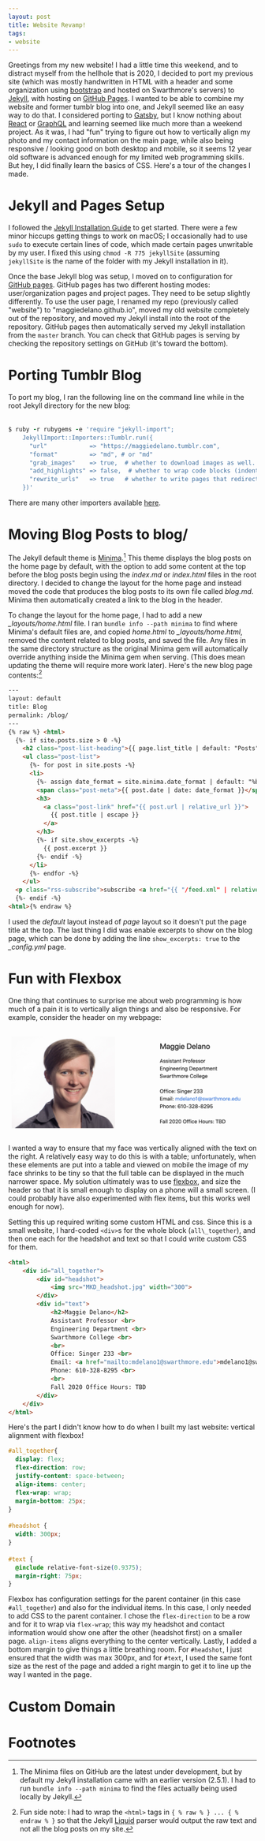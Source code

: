 ```yaml
---
layout: post
title: Website Revamp!
tags:
- website
---
```


Greetings from my new website! I had a little time this weekend, and to distract myself from the hellhole that is 2020, I decided to port my previous site (which was mostly handwritten in HTML with a header and some organization using [bootstrap](https://getbootstrap.com/ "bootstrap") and hosted on Swarthmore's servers) to [Jekyll](https://jekyllrb.com/ "Jekyll"), with hosting on [GitHub Pages](https://pages.github.com/ "GitHub Pages"). I wanted to be able to combine my website and former tumblr blog into one, and Jekyll seemed like an easy way to do that. I considered porting to [Gatsby](https://www.gatsbyjs.org/ "Gatsby"), but I know nothing about [React](https://reactjs.org/ "React") or [GraphQL](https://graphql.org/ "GraphQL") and learning seemed like much more than a weekend project. As it was, I had "fun" trying to figure out how to vertically align my photo and my contact information on the main page, while also being responsive / looking good on both desktop and mobile, so it seems 12 year old software is advanced enough for my limited web programming skills. But hey, I did finally learn the basics of CSS. Here's a tour of the changes I made.

<!--* TOC
//{:toc}-->

# Jekyll and Pages Setup

I followed the [Jekyll Installation Guide](https://jekyllrb.com/docs/installation/) to get started. There were a few minor hiccups getting things to work on macOS; I occasionally had to use `sudo` to execute certain lines of code, which made certain pages unwritable by my user. I fixed this using `chmod -R 775 jekyllSite` (assuming `jekyllSite` is the name of the folder with my Jekyll installation in it).

Once the base Jekyll blog was setup, I moved on to configuration for [GitHub pages](https://pages.github.com/ "GitHub pages").  GitHub pages has two different hosting modes: user/organization pages and project pages. They need to be setup slightly differently. To use the user page, I renamed my repo (previously called "website") to "maggiedelano.github.io", moved my old website completely out of the repository, and moved my Jekyll install into the root of the repository. GitHub pages then automatically served my Jekyll installation from the `master` branch. You can check that GitHub pages is serving by checking the repository settings on GitHub (it's toward the bottom).

# Porting Tumblr Blog

To port my blog, I ran the following line on the command line while in the root Jekyll directory for the new blog:

``` ruby

$ ruby -r rubygems -e 'require "jekyll-import";
    JekyllImport::Importers::Tumblr.run({
      "url"            => "https://maggiedelano.tumblr.com",
      "format"         => "md", # or "md"
      "grab_images"    => true,  # whether to download images as well.
      "add_highlights" => false,  # whether to wrap code blocks (indented 4 spaces) in a Liquid "highlight" tag
      "rewrite_urls"   => true   # whether to write pages that redirect from the old Tumblr paths to the new Jekyll paths
    })'
```

There are many other importers available [here](https://import.jekyllrb.com/ "Jekyll Importers").

# Moving Blog Posts to blog/

The Jekyll default theme is [Minima](https://github.com/jekyll/minima "Minima").[^2] This theme displays the blog posts on the home page by default, with the option to add some content at the top before the blog posts begin using the _index.md_ or _index.html_ files in the root directory. I decided to change the layout for the home page and instead moved the code that produces the blog posts to its own file called _blog.md_. Minima then automatically created a link to the blog in the header.

[^2]: The Minima files on GitHub are the latest under development, but by default my Jekyll installation came with an earlier version (2.5.1). I had to run `bundle info --path minima` to find the files actually being used locally by Jekyll.

To change the layout for the home page, I had to add a new _\_layouts/home.html_ file. I ran `bundle info --path minima` to find where Minima's default files are, and copied _home.html_ to _\_layouts/home.html_, removed the content related to blog posts, and saved the file. Any files in the same directory structure as the original Minima gem will automatically override anything inside the Minima gem when serving. (This does mean updating the theme will require more work later). Here's the new blog page contents:[^1]

[^1]: Fun side note: I had to wrap the `<html>` tags in `{ % raw % } ... { % endraw % }` so that the Jekyll [Liquid](https://jekyllrb.com/docs/liquid/ "Liquid") parser would output the raw text and not all the blog posts on my site.

``` html
---
layout: default
title: Blog
permalink: /blog/
---
{% raw %} <html>
  {%- if site.posts.size > 0 -%}
    <h2 class="post-list-heading">{{ page.list_title | default: "Posts" }}</h2>
    <ul class="post-list">
      {%- for post in site.posts -%}
      <li>
        {%- assign date_format = site.minima.date_format | default: "%b %-d, %Y" -%}
        <span class="post-meta">{{ post.date | date: date_format }}</span>
        <h3>
          <a class="post-link" href="{{ post.url | relative_url }}">
            {{ post.title | escape }}
          </a>
        </h3>
        {%- if site.show_excerpts -%}
          {{ post.excerpt }}
        {%- endif -%}
      </li>
      {%- endfor -%}
    </ul>
  <p class="rss-subscribe">subscribe <a href="{{ "/feed.xml" | relative_url }}">via RSS</a></p>
  {%- endif -%}
<html>{% endraw %}
```

I used the _default_ layout instead of _page_ layout so it doesn't put the page title at the top. The last thing I did was enable excerpts to show on the blog page, which can be done by adding the line `show_excerpts: true` to the _\_config.yml_ page.

# Fun with Flexbox

One thing that continues to surprise me about web programming is how much of a pain it is to vertically align things and also be responsive. For example, consider the header on my webpage:

![Header of maggiedelano.com](/images/mkd_header.png)

I wanted a way to ensure that my face was vertically aligned with the text on the right. A relatively easy way to do this is with a table; unfortunately, when these elements are put into a table and viewed on mobile the image of my face shrinks to be tiny so that the full table can be displayed in the much narrower space. My solution ultimately was to use [flexbox](https://css-tricks.com/snippets/css/a-guide-to-flexbox/ "flexbox"), and size the header so that it is small enough to display on a phone will a small screen. (I could probably have also experimented with flex items, but this works well enough for now).

Setting this up required writing some custom HTML and css. Since this is a small website, I hard-coded `<div>`s for the whole block (`all\_together`), and then one each for the headshot and text so that I could write custom CSS for them. 

``` html
<html>
    <div id="all_together">
        <div id="headshot">
            <img src="MKD_headshot.jpg" width="300">
        </div>
        <div id="text">
            <h2>Maggie Delano</h2>
            Assistant Professor <br>
            Engineering Department <br>
            Swarthmore College <br>
            <br>
            Office: Singer 233 <br>
            Email: <a href="mailto:mdelano1@swarthmore.edu">mdelano1@swarthmore.edu</a> <br>
            Phone: 610-328-8295 <br>
            <br>
            Fall 2020 Office Hours: TBD
        </div>
    </div>
</html>
```

Here's the part I didn't know how to do when I built my last website: vertical alignment with flexbox! 

``` css
#all_together{
  display: flex;
  flex-direction: row;
  justify-content: space-between;
  align-items: center;
  flex-wrap: wrap;
  margin-bottom: 25px;
}   

#headshot {
  width: 300px;
}

#text {
  @include relative-font-size(0.9375);
  margin-right: 75px;
}
```

Flexbox has configuration settings for the parent container (in this case `#all_together`) and also for the individual items. In this case, I only needed to add CSS to the parent container. I chose the `flex-direction` to be a row and for it to wrap via `flex-wrap`; this way my headshot and contact information would show one after the other (headshot first) on a smaller page. `align-items` aligns everything to the center vertically. Lastly, I added a bottom margin to give things a little breathing room. For `#headshot`, I just ensured that the width was max 300px, and for `#text`, I used the same font size as the rest of the page and added a right margin to get it to line up the way I wanted in the page.


# Custom Domain

# Footnotes

